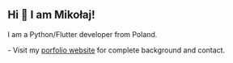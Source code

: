 ## Hi 👋 I am Mikołaj!  

I am a Python/Flutter developer from Poland.

 - Visit my [porfolio website](https://hawier.dev/) for complete background and contact. 
 
